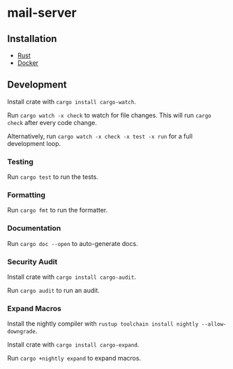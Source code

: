 # mail-server

## Installation

- [Rust](https://rustup.rs/)
- [Docker](https://docs.docker.com/engine/install/)

## Development

Install crate with `cargo install cargo-watch`.

Run `cargo watch -x check` to watch for file changes. This will run `cargo check` after every code change.

Alternatively, run `cargo watch -x check -x test -x run` for a full development loop.

### Testing

Run `cargo test` to run the tests.

### Formatting

Run `cargo fmt` to run the formatter.

### Documentation

Run `cargo doc --open` to auto-generate docs.

### Security Audit

Install crate with `cargo install cargo-audit`.

Run `cargo audit` to run an audit.

### Expand Macros

Install the nightly compiler with `rustup toolchain install nightly --allow-downgrade`.

Install crate with `cargo install cargo-expand`.

Run `cargo +nightly expand` to expand macros.
